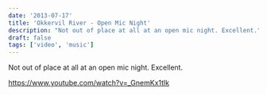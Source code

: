 ```yaml
---
date: '2013-07-17'
title: 'Okkervil River - Open Mic Night'
description: "Not out of place at all at an open mic night. Excellent."
draft: false
tags: ['video', 'music']
---
```


Not out of place at all at an open mic night. Excellent.<!-- excerpt -->

https://www.youtube.com/watch?v=_GnemKx1tlk
